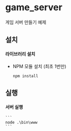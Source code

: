 # game_server

게임 서버 만들기 예제

## 설치

#### 라이브러리 설치

* NPM 모듈 설치 (최초 1번만)

	```
	npm install
	```

## 실행

#### 서버 실행

	```
	node .\bin\www
	```
